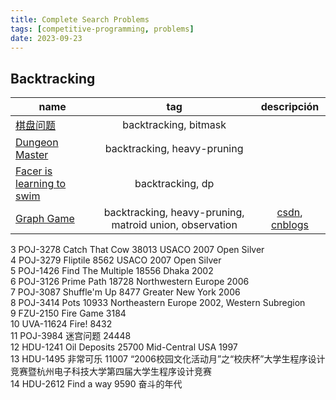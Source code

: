 ```yaml
---
title: Complete Search Problems
tags: [competitive-programming, problems]
date: 2023-09-23
---
```


## Backtracking

| name | tag | descripción |
| ---  | :---: | :---: |
| [棋盘问题](http://poj.org/problem?id=1321) | backtracking, bitmask | |
| [Dungeon Master](http://poj.org/problem?id=2251) | backtracking, heavy-pruning | |
| [Facer is learning to swim](http://poj.org/problem?id=3827) | backtracking, dp | | 
| [Graph Game](http://poj.org/problem?id=3834) | backtracking, heavy-pruning, matroid union, observation | [csdn](https://blog.csdn.net/cqbzlydd/article/details/133021365), [cnblogs](https://www.cnblogs.com/tzcwk/p/13408622.html) | 

					
3	POJ-3278	Catch That Cow	38013	USACO 2007 Open Silver						
4	POJ-3279	Fliptile	8562	USACO 2007 Open Silver						
5	POJ-1426	Find The Multiple	18556	Dhaka 2002						
6	POJ-3126	Prime Path	18728	Northwestern Europe 2006						
7	POJ-3087	Shuffle'm Up	8477	Greater New York 2006						
8	POJ-3414	Pots	10933	Northeastern Europe 2002, Western Subregion						
9	FZU-2150	Fire Game	3184							
10	UVA-11624	Fire!	8432							
11	POJ-3984	迷宫问题	24448							
12	HDU-1241	Oil Deposits	25700	Mid-Central USA 1997						
13	HDU-1495	非常可乐	11007	“2006校园文化活动月”之“校庆杯”大学生程序设计竞赛暨杭州电子科技大学第四届大学生程序设计竞赛						
14	HDU-2612	Find a way	9590	奋斗的年代		